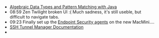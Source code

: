 - [Algebraic Data Types and Pattern Matching with Java](https://blog.scottlogic.com/2025/01/20/algebraic-data-types-with-java.html?utm_medium=erik.in&utm_source=linkedin)
- 08:59 Zen Twilight broken UI :( Much sadness, it's still useble, but difficult to navigate tabs.
- 09:23 Finally set up the [Endpoint Security agents](https://smxemail.atlassian.net/wiki/spaces/ops/pages/1704821385/Installing+Endpoint+management+tools#3.3.-MacOS) on the new MacMini....
- [SSH Tunnel Manager Documentation](https://www.tynsoe.org/stm/documentation/)
-
